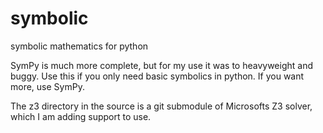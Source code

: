 symbolic
========

symbolic mathematics for python

SymPy is much more complete, but for my use it was to heavyweight and buggy.  Use
this if you only need basic symbolics in python.  If you want more, use SymPy.

The z3 directory in the source is a git submodule of Microsofts Z3 solver, which I am adding support
to use.
